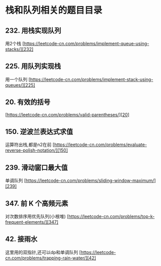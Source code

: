 # 栈和队列相关的题目目录

## 232. 用栈实现队列

用2个栈
[https://leetcode-cn.com/problems/implement-queue-using-stacks/][232]

## 225. 用队列实现栈

用一个队列
[https://leetcode-cn.com/problems/implement-stack-using-queues/][225]

## 20. 有效的括号

[https://leetcode-cn.com/problems/valid-parentheses/][20]

## 150. 逆波兰表达式求值

运算符出栈,都是n2在前
[https://leetcode-cn.com/problems/evaluate-reverse-polish-notation/][150]

## 239. 滑动窗口最大值

单调队列
[https://leetcode-cn.com/problems/sliding-window-maximum/][239]

## 347. 前 K 个高频元素

对次数排序用优先队列(小根堆)
[https://leetcode-cn.com/problems/top-k-frequent-elements/][347]

## 42. 接雨水

这里用的双指针,还可以dp和单调队列
[https://leetcode-cn.com/problems/trapping-rain-water/][42]

